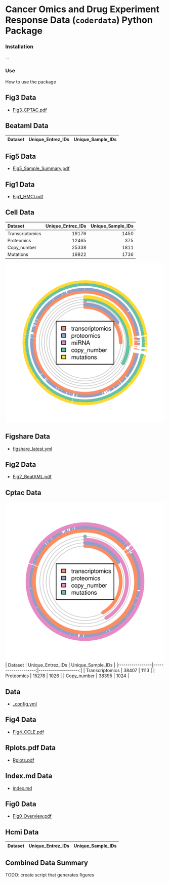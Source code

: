# Cancer Omics and Drug Experiment Response Data (`coderdata`) Python Package

### Installation

...

### Use

How to use the package

## Fig3 Data

- [Fig3_CPTAC.pdf](./docs/Fig3_CPTAC.pdf)
## Beataml Data

| Dataset   | Unique_Entrez_IDs   | Unique_Sample_IDs   |
|-----------|---------------------|---------------------|
## Fig5 Data

- [Fig5_Sample_Summary.pdf](./docs/Fig5_Sample_Summary.pdf)
## Fig1 Data

- [Fig1_HMCI.pdf](./docs/Fig1_HMCI.pdf)
## Cell Data

| Dataset         |   Unique_Entrez_IDs |   Unique_Sample_IDs |
|:----------------|--------------------:|--------------------:|
| Transcriptomics |               19176 |                1450 |
| Proteomics      |               12465 |                 375 |
| Copy_number     |               25338 |                1811 |
| Mutations       |               19822 |                1736 |
![cell_line_circos.png](./docs/cell_line_circos.png)
## Figshare Data

- [figshare_latest.yml](./docs/figshare_latest.yml)
## Fig2 Data

- [Fig2_BeatAML.pdf](./docs/Fig2_BeatAML.pdf)
## Cptac Data

![cptac_circos.png](./docs/cptac_circos.png)
| Dataset         |   Unique_Entrez_IDs |   Unique_Sample_IDs |
|:----------------|--------------------:|--------------------:|
| Transcriptomics |               38407 |                1113 |
| Proteomics      |               15278 |                1026 |
| Copy_number     |               38395 |                1024 |
##  Data

- [_config.yml](./docs/_config.yml)
## Fig4 Data

- [Fig4_CCLE.pdf](./docs/Fig4_CCLE.pdf)
## Rplots.pdf Data

- [Rplots.pdf](./docs/Rplots.pdf)
## Index.md Data

- [index.md](./docs/index.md)
## Fig0 Data

- [Fig0_Overview.pdf](./docs/Fig0_Overview.pdf)
## Hcmi Data

| Dataset   | Unique_Entrez_IDs   | Unique_Sample_IDs   |
|-----------|---------------------|---------------------|
## Combined Data Summary

TODO: create script that generates figures

